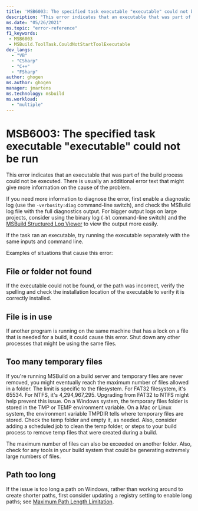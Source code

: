 ```yaml
---
title: 'MSB6003: The specified task executable "executable" could not be run.'
description: "This error indicates that an executable that was part of the build process could not be executed. There is usually an additional error text that might give more information on the cause of the problem."
ms.date: "05/26/2021"
ms.topic: "error-reference"
f1_keywords:
 - MSB6003
 - MSBuild.ToolTask.CouldNotStartToolExecutable
dev_langs:
  - "VB"
  - "CSharp"
  - "C++"
  - "FSharp"
author: ghogen
ms.author: ghogen
manager: jmartens
ms.technology: msbuild
ms.workload:
  - "multiple"
---
```

# MSB6003: The specified task executable "executable" could not be run

This error indicates that an executable that was part of the build process could not be executed. There is usually an additional error text that might give more information on the cause of the problem.

If you need more information to diagnose the error, first enable a diagnostic log (use the `-verbosity:diag` command-line switch), and check the MSBuild log file with the full diagnostics output. For bigger output logs on large projects, consider using the binary log (`-bl` command-line switch) and the [MSBuild Structured Log Viewer](https://msbuildlog.com/) to view the output more easily.

If the task ran an executable, try running the executable separately with the same inputs and command line.

Examples of situations that cause this error:

## File or folder not found

If the executable could not be found, or the path was incorrect, verify the spelling and check the installation location of the executable to verify it is correctly installed.

## File is in use

If another program is running on the same machine that has a lock on a file that is needed for a build, it could cause this error. Shut down any other processes that might be using the same files.

## Too many temporary files

If you're running MSBuild on a build server and temporary files are never removed, you might eventually reach the maximum number of files allowed in a folder. The limit is specific to the filesystem. For FAT32 filesystem, it's 65534. For NTFS, it's 4,294,967,295. Upgrading from FAT32 to NTFS might help prevent this issue. On a Windows system, the temporary files folder is stored in the TMP or TEMP environment variable. On a Mac or Linux system, the environment variable TMPDIR tells where temporary files are stored. Check the temp folder and empty it, as needed. Also, consider adding a scheduled job to clean the temp folder, or steps to your build process to remove temp files that were created during a build.

The maximum number of files can also be exceeded on another folder. Also, check for any tools in your build system that could be generating extremely large numbers of files.

## Path too long

If the issue is too long a path on Windows, rather than working around to create shorter paths, first consider updating a registry setting to enable long paths; see [Maximum Path Length Limitation](/windows/win32/fileio/maximum-file-path-limitation?tabs=cmd).
